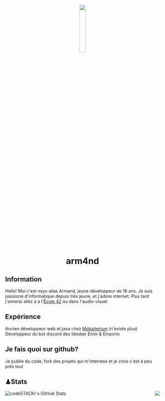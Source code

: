 <div align="center">
  <img src="https://avatars.githubusercontent.com/u/59174414?v=4" style="width: 20%; border-radius: 50px;">
</div>
<h1 align="center">arm4nd</h1>

## Information

Hello! Moi c'est nxyo alias Armand, jeune développeur de 16 ans.
Je suis passioné d'informatique depuis très jeune, et j'adore internet.
Plus tard j'aimerai allez a à l'[École 42](https://42.fr) ou dans l'audio-visuel

## Expérience

Ancien développeur web et java chez [Mokaiterium](https://dsc.gg/mokaiterium) (n'existe plus)
Développeur du bot discord des tiktoker Enim & Emporio

## Je fais quoi sur github?

Je publie du code, fork des projets qui m'interrese et je crois c'est à peu près tout

## ♟Stats

<div align="center">
  <img align="left" alt="codeSTACKr's GitHub Stats" src="https://github-readme-stats.vercel.app/api?username=arm4ndd&show_icons=true&hide_border=false&title_color=ff652f&icon_color=FFE400&bg_color=09131B&text_color=ffffff&border_color=0c1a25" />
  <img align="right" src="https://github-readme-stats.vercel.app/api/top-langs/?username=arm4ndd&theme=radical&layout=compact">
</div>
